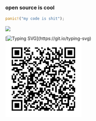 ### open source is cool
```rust
panic!("my code is shit");
```
<img align="center" src="https://github-readme-stats.vercel.app/api/?username=Pikkel&theme=cobalt"/> 

[![Typing SVG](https://readme-typing-svg.herokuapp.com?font=&color=F16822&center=true&lines=Feel+free+to+make+a+donation!)](https://git.io/typing-svg)
[![85YdFG2ZYjBezYzSHKLzAhMPEtcL5hzFF4wBtEUvGLftLAsWVkmogdv8tQZ9WVkkinP9fo7zZVszUT67FS5KnU4BVV3K6iN](monero-qr.png)](monero:85YdFG2ZYjBezYzSHKLzAhMPEtcL5hzFF4wBtEUvGLftLAsWVkmogdv8tQZ9WVkkinP9fo7zZVszUT67FS5KnU4BVV3K6iN)